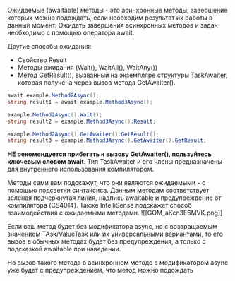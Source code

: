 Ожидаемые (awaitable) методы - это асинхронные методы, завершение которых можно подождать, если необходим результат их работы в данный момент.
Ожидать завершения асинхронных методов и задач необходимо с помощью оператора await.

Другие способы ожидания:
- Свойство Result
- Методы ожидания (Wait(), WaitAll(), WaitAny())
- Метод GetResult(), вызванный на экземпляре структуры TaskAwaiter, которая получена через вызов метода GetAwaiter().

```C#
await example.Method2Async();
string result1 = await example.Method3Async();

example.Method2Async().Wait();
string result2 = example.Method3Async().Result;

example.Method2Async().GetAwaiter().GetResult();
string result3 = example.Method3Async().GetAwaiter().GetResult;
```

**НЕ рекомендуется прибегать к вызову  GetAwaiter(), пользуйтесь ключевым словом await**.
Тип TaskAwaiter и его члены предназначены для внутреннего использования компилятором.

Методы сами вам подскажут, что они являются ожидаемыми - с помощью подсветки синтаксиса. Данным методам соответствует зеленая подчеркнутая линия, надпись awaitable и предупреждение от компилятора (CS4014). Также IntelliSense подскажет способ взаимодействия с ожидаемыми методами.
![[GOM_aKcn3E6MVK.png]]

Если ваш метод будет без модификатора async, но с возвращаемым значением TAsk/ValueTask или их универсальными вариантами, то его вызов в обычных методах будет без предупреждения, а только с подсказкой awaitable при наведении.

Но вызов такого метода в асинхронном методе с модификатором async уже будет с предупреждением, что метод можно подождать